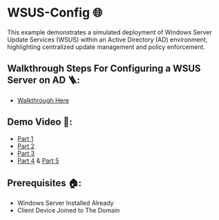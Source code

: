 # WSUS-Config 🌐
This example demonstrates a simulated deployment of Windows Server Update Services (WSUS) within an Active Directory (AD) environment, highlighting centralized update management and policy enforcement.
## Walkthrough Steps For Configuring a WSUS Server on AD 🪜:
- [Walkthrough Here](Walkthrough.md)
## Demo Video 🎥:
- [Part 1](https://www.loom.com/share/1d9902ebb6504ea593f6a1adc95a6b40?sid=7cb1cb27-8cd3-41a7-8b64-2bf85fc5e2b9)
- [Part 2](https://www.loom.com/share/4b77260438f04a9fa03273755d15b367?sid=1eaa27d8-49cd-4ded-ad26-db98fc7cb907)
- [Part 3](https://www.loom.com/share/67953f9d31b14337b86bb3642b842fd0?sid=139c2437-9277-4b49-aa5e-ce0243589c4f)
- [Part 4](https://www.loom.com/share/e1dcb182e1544fc78b8fa162dd687201?sid=48311d62-ce9d-440c-9616-eb5adec2d751) & [Part 5](https://www.loom.com/share/3fec99466a634cd5889fae2d9178358a?sid=9753dd49-e651-44e6-b038-d47074503254)
## Prerequisites 🏠:
- Windows Server Installed Already
- Client Device Joined to The Domain
